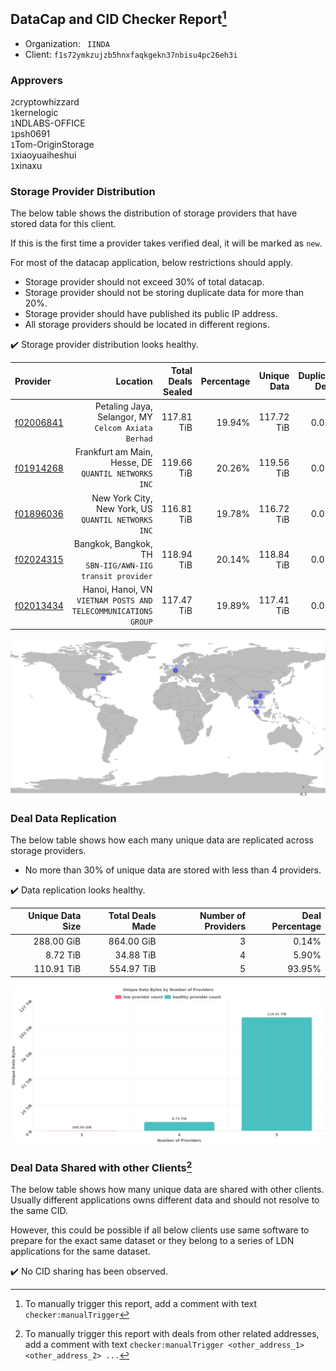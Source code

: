 ## DataCap and CID Checker Report[^1]
 - Organization: ` IINDA`
 - Client: `f1s72ymkzujzb5hnxfaqkgekn37nbisu4pc26eh3i`
### Approvers
`2`cryptowhizzard<br/>`1`kernelogic<br/>`1`NDLABS-OFFICE<br/>`1`psh0691<br/>`1`Tom-OriginStorage<br/>`1`xiaoyuaiheshui<br/>`1`xinaxu

### Storage Provider Distribution
The below table shows the distribution of storage providers that have stored data for this client.

If this is the first time a provider takes verified deal, it will be marked as `new`.

For most of the datacap application, below restrictions should apply.
 - Storage provider should not exceed 30% of total datacap.
 - Storage provider should not be storing duplicate data for more than 20%.
 - Storage provider should have published its public IP address.
 - All storage providers should be located in different regions.

✔️ Storage provider distribution looks healthy.

| Provider                                              |                                                          Location | Total Deals Sealed | Percentage | Unique Data | Duplicate Deals |
| :---------------------------------------------------- | ----------------------------------------------------------------: | -----------------: | ---------: | ----------: | --------------: |
| [f02006841](https://filfox.info/en/address/f02006841) |            Petaling Jaya, Selangor, MY<br/>`Celcom Axiata Berhad` |         117.81 TiB |     19.94% |  117.72 TiB |           0.08% |
| [f01914268](https://filfox.info/en/address/f01914268) |           Frankfurt am Main, Hesse, DE<br/>`QUANTIL NETWORKS INC` |         119.66 TiB |     20.26% |  119.56 TiB |           0.08% |
| [f01896036](https://filfox.info/en/address/f01896036) |            New York City, New York, US<br/>`QUANTIL NETWORKS INC` |         116.81 TiB |     19.78% |  116.72 TiB |           0.08% |
| [f02024315](https://filfox.info/en/address/f02024315) |       Bangkok, Bangkok, TH<br/>`SBN-IIG/AWN-IIG transit provider` |         118.94 TiB |     20.14% |  118.84 TiB |           0.08% |
| [f02013434](https://filfox.info/en/address/f02013434) | Hanoi, Hanoi, VN<br/>`VIETNAM POSTS AND TELECOMMUNICATIONS GROUP` |         117.47 TiB |     19.89% |  117.41 TiB |           0.05% |

<img src="https://raw.githubusercontent.com/data-preservation-programs/filplus-checker-assets/main/filecoin-project/filecoin-plus-large-datasets/issues/916/1676876678895.png"/>

### Deal Data Replication
The below table shows how each many unique data are replicated across storage providers.

- No more than 30% of unique data are stored with less than 4 providers.

✔️ Data replication looks healthy.

| Unique Data Size | Total Deals Made | Number of Providers | Deal Percentage |
| ---------------: | ---------------: | ------------------: | --------------: |
|       288.00 GiB |       864.00 GiB |                   3 |           0.14% |
|         8.72 TiB |        34.88 TiB |                   4 |           5.90% |
|       110.91 TiB |       554.97 TiB |                   5 |          93.95% |

<img src="https://raw.githubusercontent.com/data-preservation-programs/filplus-checker-assets/main/filecoin-project/filecoin-plus-large-datasets/issues/916/1676876679577.png"/>

### Deal Data Shared with other Clients[^3]
The below table shows how many unique data are shared with other clients.
Usually different applications owns different data and should not resolve to the same CID.

However, this could be possible if all below clients use same software to prepare for the exact same dataset or they belong to a series of LDN applications for the same dataset.

✔️ No CID sharing has been observed.

[^1]: To manually trigger this report, add a comment with text `checker:manualTrigger`

[^2]: Deals from those addresses are combined into this report as they are specified with `checker:manualTrigger`

[^3]: To manually trigger this report with deals from other related addresses, add a comment with text `checker:manualTrigger <other_address_1> <other_address_2> ...`

